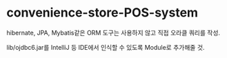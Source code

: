 # convenience-store-POS-system



hibernate, JPA, Mybatis같은 ORM 도구는 사용하지 않고 직접 오라클 쿼리를 작성.  

lib/ojdbc6.jar를 IntelliJ 등 IDE에서 인식할 수 있도록 Module로 추가해줄 것.  

